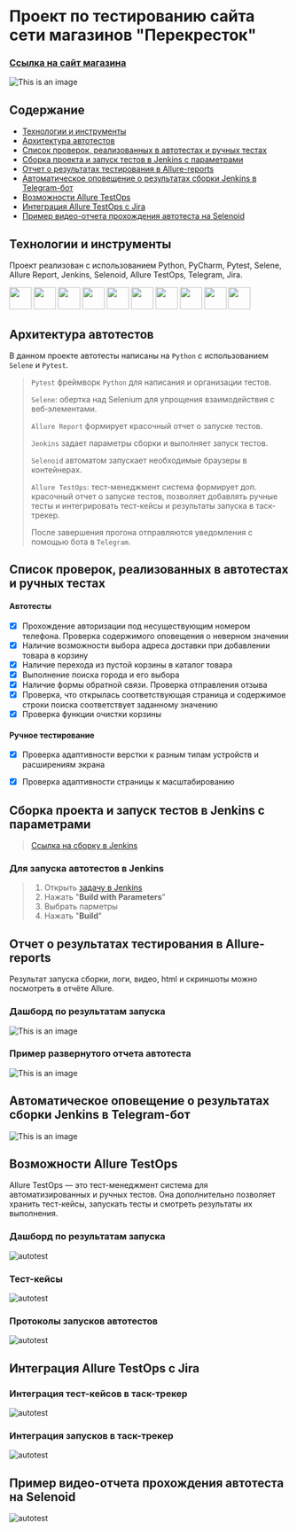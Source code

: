 # Проект по тестированию сайта сети магазинов "Перекресток"

### [Ссылка на сайт магазина](https://www.perekrestok.ru/)
![This is an image](design/images/picture.png)

## Содержание
- [Технологии и инструменты](#технологии-и-инструменты)
- [Архитектура автотестов](#архитектура-автотестов)
- [Список проверок, реализованных в автотестах и ручных тестах](#список-проверок-реализованных-в-автотестах-и-ручных-тестах)
- [Сборка проекта и запуск тестов в Jenkins с параметрами](#сборка-проекта-и-запуск-тестов-в-jenkins-с-параметрами)
- [Отчет о результатах тестирования в Allure-reports](#отчет-о-результатах-тестирования-в-allure-reports-)
- [Автоматическое оповещение о результатах сборки Jenkins в Telegram-бот](#автоматическое-оповещение-о-результатах-сборки-jenkins-в-telegram-бот)
- [Возможности Allure TestOps](#возможности-allure-testops)
- [Интеграция Allure TestOps с Jira](#интеграция-allure-testops-с-jira)
- [Пример видео-отчета прохождения автотеста на Selenoid](#пример-видео-отчета-прохождения-автотеста-на-selenoid)


## Технологии и инструменты
Проект реализован с использованием Python, PyCharm, Pytest, Selene, Allure Report, Jenkins, Selenoid, Allure TestOps, Telegram, Jira.
<p align="left">

<img src="https://cdn.jsdelivr.net/gh/devicons/devicon@latest/icons/python/python-original.svg" height="40" width="40"/>
<img src="https://cdn.jsdelivr.net/gh/devicons/devicon@latest/icons/pycharm/pycharm-original.svg" height="40" width="40"/>
<img src="https://cdn.jsdelivr.net/gh/devicons/devicon@latest/icons/pytest/pytest-original.svg" height="40" width="40"/>
<img src="design/icons/selene.png" height="40" width="40"/>
<img src="design/icons/Allure_Report.svg" height="40" width="40"/>     
<img src="https://cdn.jsdelivr.net/gh/devicons/devicon@latest/icons/jenkins/jenkins-original.svg" height="40" width="40"/>     
<img src="design/icons/selenoid.png" height="40" width="40"/>     
<img src="design/icons/allure_testops.svg" height="40" width="40"/>     
<img src="design/icons/telegram.png" height="40" width="40"/>     
<img src="https://cdn.jsdelivr.net/gh/devicons/devicon@latest/icons/jira/jira-original.svg" height="40" width="40"/>     

## Архитектура автотестов
В данном проекте автотесты написаны на <code>Python</code> с использованием <code>Selene</code> и <code>Pytest</code>.

> 
> <code>Pytest</code> фреймворк <code>Python</code> для написания и организации тестов.
> 
> <code>Selene</code>: обертка над Selenium для упрощения взаимодействия с веб‑элементами.
>
> <code>Allure Report</code> формирует красочный отчет о запуске тестов.
>
> <code>Jenkins</code> задает параметры сборки и выполняет запуск тестов.
> 
> <code>Selenoid</code> автоматом запускает необходимые браузеры в контейнерах.
> 
> <code>Allure TestOps</code>: тест-менеджмент система формирует доп. красочный отчет о запуске тестов, позволяет добавлять ручные тесты и интегрировать тест-кейсы и результаты запуска в таск-трекер.  
> 
> После завершения прогона отправляются уведомления с помощью бота в <code>Telegram</code>.

## Список проверок, реализованных в автотестах и ручных тестах
#### Автотесты
- [x] Прохождение авторизации под несуществующим номером телефона. Проверка содержимого оповещения о неверном значении
- [x] Наличие возможности выбора адреса доставки при добавлении товара в корзину
- [x] Наличие перехода из пустой корзины в каталог товара
- [x] Выполнение поиска города и его выбора 
- [x] Наличие формы обратной связи. Проверка отправления отзыва 
- [x] Проверка, что открылась соответствующая страница и содержимое строки поиска соответствует заданному значению
- [x] Проверка функции очистки корзины 
#### Ручное тестирование
- [x] Проверка адаптивности верстки к разным типам устройств и расширениям экрана
- [x] Проверка адаптивности страницы к масштабированию


## Сборка проекта и запуск тестов в Jenkins с параметрами
> [Ссылка на сборку в Jenkins](https://jenkins.autotests.cloud/job/Perekrestok2/)  
### Для запуска автотестов в Jenkins  
> 1. Открыть [задачу в Jenkins](https://jenkins.autotests.cloud/job/Perekrestok2/)  
> 2. Нажать "**Build with Parameters**"  
> 3. Выбрать парметры 
> 4. Нажать "**Build**"

## Отчет о результатах тестирования в Allure-reports  
Результат запуска сборки, логи, видео, html и скриншоты можно посмотреть в отчёте Allure.

### Дашборд по результатам запуска
![This is an image](design/images/дашборд.png)

### Пример развернутого отчета автотеста

![This is an image](design/images/отчет.png)



## Автоматическое оповещение о результатах сборки Jenkins в Telegram-бот

![This is an image](design/images/телеграм.png)

## Возможности Allure TestOps
Allure TestOps — это тест-менеджмент система для автоматизированных и ручных тестов. Она дополнительно позволяет хранить тест-кейсы, запускать тесты и смотреть результаты их выполнения. 
### Дашборд по результатам запуска
![autotest](design/images/дашб.png)
### Тест-кейсы
![autotest](design/images/тест-кейсы.png)
### Протоколы запусков автотестов
![autotest](design/images/запуски.png)

## Интеграция Allure TestOps с Jira
### Интеграция тест-кейсов в таск-трекер
![autotest](design/images/интеграция1.png)

### Интеграция запусков в таск-трекер
![autotest](design/images/интеграция2.png)

## Пример видео-отчета прохождения автотеста на Selenoid

![autotest](design/images/selenoid.gif)
